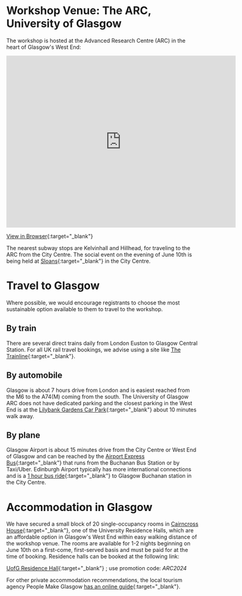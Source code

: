 # Workshop Venue: The ARC, University of Glasgow
The workshop is hosted at the Advanced Research Centre (ARC) in the heart of Glasgow's West End:
<!--<iframe width="425" height="350" frameborder="0" scrolling="no" marginheight="0" marginwidth="0" src="https://www.openstreetmap.org/way/779197473" style="border: 1px solid black"></iframe>-->

<iframe src="https://www.google.com/maps/embed?pb=!1m18!1m12!1m3!1d2238.4801410577466!2d-4.298170423405875!3d55.87168547312843!2m3!1f0!2f0!3f0!3m2!1i1024!2i768!4f13.1!3m3!1m2!1s0x4888452fbc615dcf%3A0xd3065691439fc873!2sAdvanced%20Research%20Centre%20(ARC)%2C%20University%20of%20Glasgow!5e0!3m2!1sen!2suk!4v1712909267637!5m2!1sen!2suk" width="600" height="450" style="border:0;" allowfullscreen="" loading="lazy" referrerpolicy="no-referrer-when-downgrade"></iframe>

[View in Browser](https://maps.app.goo.gl/8zP3oSSwTL1cAa31A){:target="_blank"}

The nearest subway stops are Kelvinhall and Hillhead, for traveling to the ARC from the City Centre. The social event on the evening of June 10th is being held at [Sloans](https://www.sloansglasgow.com/){:target="_blank"} in the City Centre.

# Travel to Glasgow
Where possible, we would encourage registrants to choose the most sustainable option available to them to travel to the workshop.
## By train
There are several direct trains daily from London Euston to Glasgow Central Station. For all UK rail travel bookings, we advise using a site like [The Trainline](https://www.thetrainline.com/){:target="_blank"}.
## By automobile
Glasgow is about 7 hours drive from London and is easiest reached from the M6 to the A74(M) coming from the south. The University of Glasgow ARC does not have dedicated parking and the closest parking in the West End is at the [Lilybank Gardens Car Park](https://maps.app.goo.gl/Wsxu57oRjYhqCAJp8){:target="_blank"} about 10 minutes walk away.
## By plane
Glasgow Airport is about 15 minutes drive from the City Centre or West End of Glasgow and can be reached by the [Airport Express Bus](https://www.glasgowairport.com/to-and-from/bus/){:target="_blank"} that runs from the Buchanan Bus Station or by Taxi/Uber. Edinburgh Airport typically has more international connections and is a [1 hour bus ride](https://www.edinburghairport.com/transport-links/buses-and-coaches/glasgow-bus-links){:target="_blank"}  to Glasgow Buchanan station in the City Centre.

# Accommodation in Glasgow
We have secured a small block of 20 single-occupancy rooms in [Cairncross House](https://www.gla.ac.uk/myglasgow/accommodation/visitorstouristsgroups/residences/cairncrosshouse/){:target="_blank"}, one of the University Residence Halls, which are an affordable option in Glasgow's West End within easy walking distance of the workshop venue. The rooms are available for 1-2 nights beginning on June 10th on a first-come, first-served basis and must be paid for at the time of booking. Residence halls can be  booked at the following link:

[UofG Residence Hall](https://book.accom.gla.ac.uk/KxBnBLive/Default.aspx){:target="_blank"} ; use promotion code: *ARC2024*

For other private accommodation recommendations, the local tourism agency People Make Glasgow [has an online guide](https://peoplemakeglasgow.com/good-to-know/hotels-and-accommodation){:target="_blank"}.

